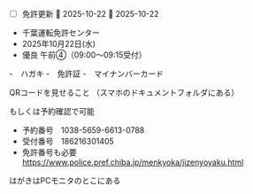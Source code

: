 - [ ] 免許更新 🛫 2025-10-22 📅 2025-10-22 

- 千葉運転免許センター
- 2025年10月22日(水)
- 優良 午前④（09:00～09:15受付）


-　ハガキ
-　免許証
-　マイナンバーカード


QRコードを見せること
（スマホのドキュメントフォルダにある）

もしくは予約確認で可能

- 予約番号　1038-5659-6613-0788
- 受付番号　186216301405
- 免許番号も必要 
https://www.police.pref.chiba.jp/menkyoka/jizenyoyaku.html


はがきはPCモニタのとこにある